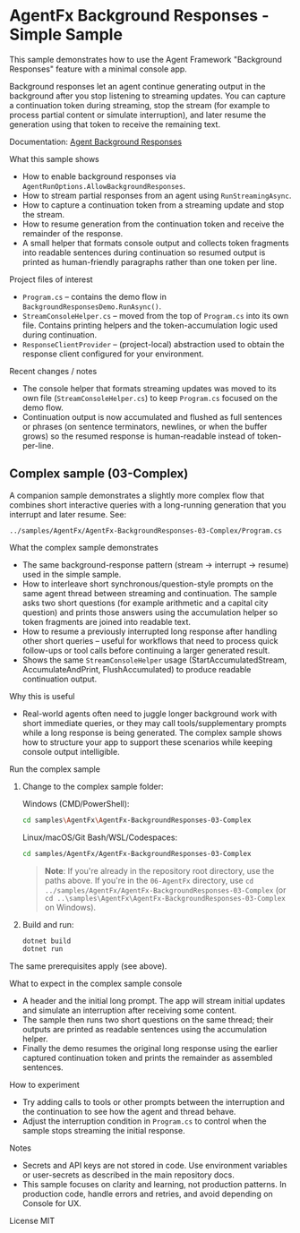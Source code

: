 # AgentFx Background Responses - Simple Sample

This sample demonstrates how to use the Agent Framework "Background Responses" feature with a minimal console app.

Background responses let an agent continue generating output in the background after you stop listening to streaming updates. You can capture a continuation token during streaming, stop the stream (for example to process partial content or simulate interruption), and later resume the generation using that token to receive the remaining text.

Documentation: [Agent Background Responses](https://learn.microsoft.com/agent-framework/user-guide/agents/agent-background-responses)

What this sample shows

- How to enable background responses via `AgentRunOptions.AllowBackgroundResponses`.
- How to stream partial responses from an agent using `RunStreamingAsync`.
- How to capture a continuation token from a streaming update and stop the stream.
- How to resume generation from the continuation token and receive the remainder of the response.
- A small helper that formats console output and collects token fragments into readable sentences during continuation so resumed output is printed as human-friendly paragraphs rather than one token per line.

Project files of interest

- `Program.cs` – contains the demo flow in `BackgroundResponsesDemo.RunAsync()`.
- `StreamConsoleHelper.cs` – moved from the top of `Program.cs` into its own file. Contains printing helpers and the token-accumulation logic used during continuation.
- `ResponseClientProvider` – (project-local) abstraction used to obtain the response client configured for your environment.

Recent changes / notes

- The console helper that formats streaming updates was moved to its own file (`StreamConsoleHelper.cs`) to keep `Program.cs` focused on the demo flow.
- Continuation output is now accumulated and flushed as full sentences or phrases (on sentence terminators, newlines, or when the buffer grows) so the resumed response is human-readable instead of token-per-line.

## Complex sample (03-Complex)

A companion sample demonstrates a slightly more complex flow that combines short interactive queries with a long-running generation that you interrupt and later resume. See:

`../samples/AgentFx/AgentFx-BackgroundResponses-03-Complex/Program.cs`

What the complex sample demonstrates

- The same background-response pattern (stream → interrupt → resume) used in the simple sample.
- How to interleave short synchronous/question-style prompts on the same agent thread between streaming and continuation. The sample asks two short questions (for example arithmetic and a capital city question) and prints those answers using the accumulation helper so token fragments are joined into readable text.
- How to resume a previously interrupted long response after handling other short queries – useful for workflows that need to process quick follow-ups or tool calls before continuing a larger generated result.
- Shows the same `StreamConsoleHelper` usage (StartAccumulatedStream, AccumulateAndPrint, FlushAccumulated) to produce readable continuation output.

Why this is useful

- Real-world agents often need to juggle longer background work with short immediate queries, or they may call tools/supplementary prompts while a long response is being generated. The complex sample shows how to structure your app to support these scenarios while keeping console output intelligible.

Run the complex sample

1. Change to the complex sample folder:

   Windows (CMD/PowerShell):
   ```bash
   cd samples\AgentFx\AgentFx-BackgroundResponses-03-Complex
   ```
   
   Linux/macOS/Git Bash/WSL/Codespaces:
   ```bash
   cd samples/AgentFx/AgentFx-BackgroundResponses-03-Complex
   ```

   > **Note**: If you're already in the repository root directory, use the paths above. If you're in the `06-AgentFx` directory, use `cd ../samples/AgentFx/AgentFx-BackgroundResponses-03-Complex` (or `cd ..\samples\AgentFx\AgentFx-BackgroundResponses-03-Complex` on Windows).

2. Build and run:

   ```bash
   dotnet build
   dotnet run
   ```

The same prerequisites apply (see above).

What to expect in the complex sample console

- A header and the initial long prompt. The app will stream initial updates and simulate an interruption after receiving some content.
- The sample then runs two short questions on the same thread; their outputs are printed as readable sentences using the accumulation helper.
- Finally the demo resumes the original long response using the earlier captured continuation token and prints the remainder as assembled sentences.

How to experiment

- Try adding calls to tools or other prompts between the interruption and the continuation to see how the agent and thread behave.
- Adjust the interruption condition in `Program.cs` to control when the sample stops streaming the initial response.

Notes

- Secrets and API keys are not stored in code. Use environment variables or user-secrets as described in the main repository docs.
- This sample focuses on clarity and learning, not production patterns. In production code, handle errors and retries, and avoid depending on Console for UX.

License
MIT

